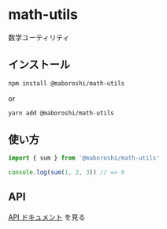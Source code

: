 # math-utils

数学ユーティリティ

## インストール

```sh
npm install @maboroshi/math-utils
```

or

```sh
yarn add @maboroshi/math-utils
```

## 使い方

```js
import { sum } from '@maboroshi/math-utils'

console.log(sum(1, 2, 3)) // => 6
```

## API

[API ドキュメント](https://maboroshi-inc.github.io/math-utils/) を見る

